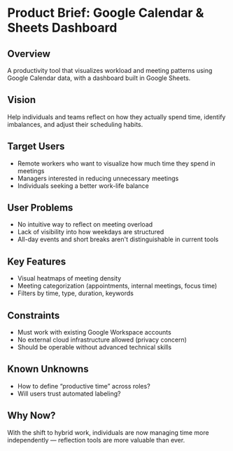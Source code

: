 # Product Brief: Google Calendar & Sheets Dashboard

## Overview
A productivity tool that visualizes workload and meeting patterns using Google Calendar data, with a dashboard built in Google Sheets.

## Vision
Help individuals and teams reflect on how they actually spend time, identify imbalances, and adjust their scheduling habits.

## Target Users
- Remote workers who want to visualize how much time they spend in meetings
- Managers interested in reducing unnecessary meetings
- Individuals seeking a better work-life balance

## User Problems
- No intuitive way to reflect on meeting overload
- Lack of visibility into how weekdays are structured
- All-day events and short breaks aren't distinguishable in current tools

## Key Features
- Visual heatmaps of meeting density
- Meeting categorization (appointments, internal meetings, focus time)
- Filters by time, type, duration, keywords

## Constraints
- Must work with existing Google Workspace accounts
- No external cloud infrastructure allowed (privacy concern)
- Should be operable without advanced technical skills

## Known Unknowns
- How to define “productive time” across roles?
- Will users trust automated labeling?

## Why Now?
With the shift to hybrid work, individuals are now managing time more independently — reflection tools are more valuable than ever.